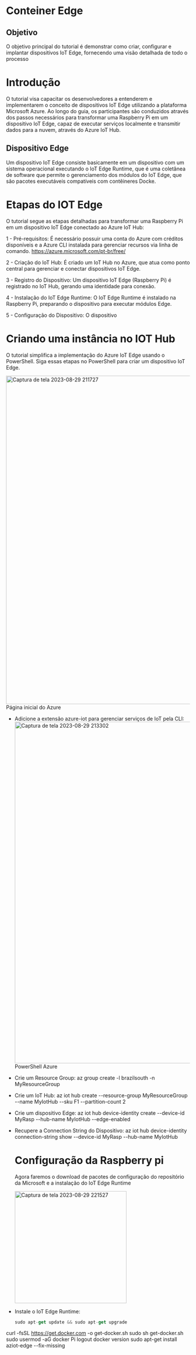 # Conteiner Edge

## Objetivo
O objetivo principal do tutorial é demonstrar como criar, configurar e implantar dispositivos IoT Edge, fornecendo uma visão detalhada de todo o processo

# Introdução
O tutorial visa capacitar os desenvolvedores a entenderem e implementarem o conceito de dispositivos IoT Edge utilizando a plataforma Microsoft Azure. Ao longo do guia, os participantes são conduzidos através dos passos necessários para transformar uma Raspberry Pi em um dispositivo IoT Edge, capaz de executar serviços localmente e transmitir dados para a nuvem, através do Azure IoT Hub.

## Dispositivo Edge

Um dispositivo IoT Edge consiste basicamente em um dispositivo com um sistema operacional executando o IoT Edge Runtime, que é uma coletânea de software que permite o gerenciamento dos módulos do IoT Edge, que são pacotes executáveis compatíveis com contêineres Docke.

# Etapas do IOT Edge
O tutorial segue as etapas detalhadas para transformar uma Raspberry Pi em um dispositivo IoT Edge conectado ao Azure IoT Hub:

 1 - Pré-requisitos: É necessário possuir uma conta do Azure com créditos disponíveis e a Azure CLI instalada para gerenciar recursos via linha de comando. https://azure.microsoft.com/pt-br/free/

2 - Criação do IoT Hub: É criado um IoT Hub no Azure, que atua como ponto central para gerenciar e conectar dispositivos IoT Edge.

3 - Registro do Dispositivo: Um dispositivo IoT Edge (Raspberry Pi) é registrado no IoT Hub, gerando uma identidade para conexão.

4 - Instalação do IoT Edge Runtime: O IoT Edge Runtime é instalado na Raspberry Pi, preparando o dispositivo para executar módulos Edge.

5 - Configuração do Dispositivo: O dispositivo



# Criando uma instância no IOT Hub
O tutorial simplifica a implementação do Azure IoT Edge usando o PowerShell. Siga essas etapas no PowerShell para criar um dispositivo IoT Edge.

<img width="897" alt="Captura de tela 2023-08-29 211727" src="https://github.com/Henriquer88/Conteiner_Edge/assets/60757810/c109afd8-9388-4aff-bab3-9e992d9823a8">
                                 Página inicial do Azure

* Adicione a extensão azure-iot para gerenciar serviços de IoT pela CLI:
  <img width="933" alt="Captura de tela 2023-08-29 213302" src="https://github.com/Henriquer88/Conteiner_Edge/assets/60757810/d38bc586-2e41-4b2a-a422-80091b639f2e">
  PowerShell Azure

* Crie um Resource Group:
  az group create -l brazilsouth -n MyResourceGroup
* Crie um IoT Hub:
  az iot hub create --resource-group MyResourceGroup --name MyIotHub --sku F1 --partition-count 2
* Crie um dispositivo Edge:
  az iot hub device-identity create --device-id MyRasp --hub-name MyIotHub --edge-enabled
* Recupere a Connection String do Dispositivo:
  az iot hub device-identity connection-string show --device-id MyRasp --hub-name MyIotHub

  # Configuração da Raspberry pi
   Agora faremos o download de pacotes de configuração do repositório da Microsoft e a instalação do IoT Edge Runtime


  <img width="306" alt="Captura de tela 2023-08-29 221527" 
   src="https://github.com/Henriquer88/Conteiner_Edge/assets/60757810/f023af55-8081-41c9-a6bc-59b4484ef651">


  
  
* Instale o IoT Edge Runtime:
  ```javascript
  sudo apt-get update && sudo apt-get upgrade
curl -fsSL https://get.docker.com -o get-docker.sh
sudo sh get-docker.sh
sudo usermod -aG docker Pi
logout
docker version
sudo apt-get install aziot-edge --fix-missing
  ```


 

  

